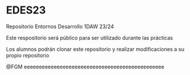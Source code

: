 # EDES23
Repositorio Entornos Desarrollo 1DAW 23/24

Este respositorio será público para ser utilizado durante las prácticas

Los alumnos podrán clonar este repositorio y realizar modificaciones a su propio repositorio

@FGM eeeeeeeeeeeeeeeeeeeeeeeeeeeeeeeeeeeeeeeeeeeeeee
